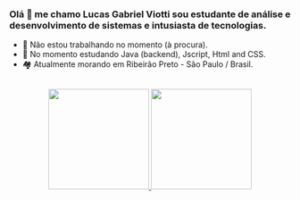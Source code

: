 ### Olá 👋 me chamo Lucas Gabriel Viotti sou estudante de análise e desenvolvimento de sistemas e intusiasta de tecnologias.
- 🔭 Não estou trabalhando no momento (à procura).
- 🌱 No momento estudando Java (backend), Jscript, Html and CSS.
- 🏘️ Atualmente morando em Ribeirão Preto - São Paulo / Brasil.

##
<div align="center">
  <a href="https://github.com/lucasgviotti">
  <img height="180em" src="https://github-readme-stats.vercel.app/api?username=lucasgviotti&show_icons=true&theme=radical&include_all_commits=true&count_private=true"/>
  <img height="180em" src="https://github-readme-stats.vercel.app/api/top-langs/?username=lucasgviotti&layout=compact&langs_count=7&theme=radical"/>
</div>
  
 ##
  
 <div>

 </div>
  
  
  
  
<!--
**lucasgviotti/lucasgviotti** is a ✨ _special_ ✨ repository because its `README.md` (this file) appears on your GitHub profile.

Here are some ideas to get you started:

- 🔭 I’m currently working on ...
- 🌱 I’m currently learning ...
- 👯 I’m looking to collaborate on ...
- 🤔 I’m looking for help with ...
- 💬 Ask me about ...
- 📫 How to reach me: ...
- 😄 Pronouns: ...
- ⚡ Fun fact: ...
-->
